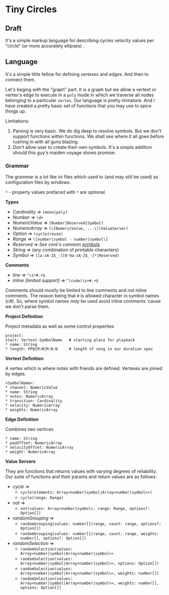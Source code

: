 # Tiny Circles

## Draft

It's a simple markup language for describing cycles velocity values per "circle" (or more accurately ellipses) .

## Language

It's a simple little fellow for defining _vertexes_ and _edges_. And then to connect them.

Let's beging with the "graph" part. It is a graph but we allow a vertext or vertex's edge
to execute in a `poly` mode in which we traverse all nodes belonging to a particular `vertex`.
Our language is pretty immature. And I have created a pretty basic set of functions that you
may use to spice things up.

Limitations:

1. Parsing is very basic. We do dig deep to resolve symbols. But we don't support functions within functions.
   We shall see where it all goes before rushing in with all guns blazing.
2. Don't allow user to create their own symbols. It's a simple addition should this guy's maiden voyage
   shows promise.

### Grammar

The grammar is a lot like ini files which used to (and may still be used) as configuration files by windows.

`*` - property values prefaced with `*` are optional.

**Types**

- _Cardinality_ => `(mono|poly)`
- _Number_ => `\d+`
- _NumericValue_ => `(Number|Reserved|Symbol)`
- _NumericArray_ => `(\[NumericValue, ...\]|ValueServer)`
- _Option_ => `(cycle|reuse)`
- _Range_ => `\[number|symbol - number|symbol\]`
- _Reserved_ => _See core's common_ [symbols](https://github.com/celsasser/tiny-midi-suite.git/core/tree/master/res/symbols)
- _String_ => (any combination of printable characters)
- _Symbol_ => `([a-zA-Z$_-][0-9a-zA-Z$_-]*|Reserved)`

**Comments**

- _line_ => `^\s*#.+$`
- _inline (limited support)_ => `^(code)\s+#.+$`

Comments should mostly be limited to line comments and not inline comments. The reason being
that `#` is allowed character in symbol names (c#). So, where symbol names _may_ be used
avoid inline comments 'cause we don't parse them.

**Project Definition**

Project metadata as well as some control properties

```
project:
start: Vertext-SymbolName   # starting place for playback
* name: String
* length: PPQ|M:N|M:B:N     # length of song in our duration spec
```

**Vertext Definition**

A vertex which is where notes with friends are defined. Vertexes are joined by edges.

```
<SymbolName>:
* channel: NumericValue
* name: String
* notes: NumericArray
* transition: Cardinality
* velocity: NumericArray
* weights: NumericArray
```

**Edge Definition**

Combines two vertices

```
* name: String
* panOffset: NumericArray
* velocityOffset: NumericArray
* weight: NumericArray
```

**Value Servers**

They are functions that returns values with varying degrees of reliability.
Our suite of functions and their params and return values are as follows:

- _cycle_ =>
  - `cycle(elements: Array<number|symbol|Array<number|symbol>>)`
  - `cycle(range: Range)`
- _not_ =>
  - `not(values: Array<number|symbol>, range: Range, options?: Option[])`
- _randomGrouping_ =>
  - `randomGrouping(values: number[]|range, count: range, options?: Option[])`
  - `randomGrouping(values: number[]|range, count: range, weights: number[], options?: Option[])`
- _randomSelection_ =>
  - `randomSelection(values: Array<number|symbol|Array<number|symbol>>`
  - `randomSelection(values: Array<number|symbol|Array<number|symbol>>, options: Option[])`
  - `randomSelection(values: Array<number|symbol|Array<number|symbol>>, weights: number[])`
  - `randomSelection(values: Array<number|symbol|Array<number|symbol>>, weights: number[], options: Option[])`
